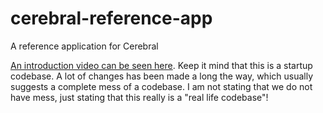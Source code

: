 # cerebral-reference-app
A reference application for Cerebral

[An introduction video can be seen here](http://www.youtube.com/watch?v=WhttyHQ8q_M). Keep it mind that this is a startup codebase. A lot of changes has been made a long the way, which usually suggests a complete mess of a codebase. I am not stating that we do not have mess, just stating that this really is a "real life codebase"!

